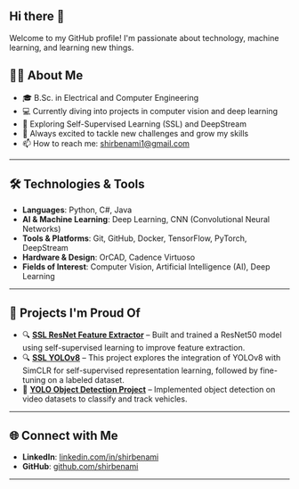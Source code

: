## Hi there 👋

Welcome to my GitHub profile! I'm passionate about technology, machine learning, and learning new things.

## 🧑‍💻 About Me  
- 🎓 B.Sc. in Electrical and Computer Engineering  
- 💻 Currently diving into projects in computer vision and deep learning
- 🌱 Exploring Self-Supervised Learning (SSL) and DeepStream  
- 🚀 Always excited to tackle new challenges and grow my skills  
- 📫 How to reach me: shirbenami1@gmail.com  

---

## 🛠️ Technologies & Tools  
- **Languages**: Python, C#, Java  
- **AI & Machine Learning**: Deep Learning, CNN (Convolutional Neural Networks)  
- **Tools & Platforms**: Git, GitHub, Docker, TensorFlow, PyTorch, DeepStream  
- **Hardware & Design**: OrCAD, Cadence Virtuoso
- **Fields of Interest**: Computer Vision, Artificial Intelligence (AI), Deep Learning 

---

## 🚧 Projects I'm Proud Of  
- 🔍 **[SSL ResNet Feature Extractor](https://github.com/shirbenami/SSL-SimCLR-ResNet)** – Built and trained a ResNet50 model using self-supervised learning to improve feature extraction.
- 🔍 **[SSL YOLOv8](https://github.com/shirbenami/SSL-YOLOv8)** – This project explores the integration of YOLOv8 with SimCLR for self-supervised representation learning, followed by fine-tuning on a labeled dataset.
- 🚗 **[YOLO Object Detection Project](https://github.com/shirbenami/YOLO-Traffic-Monitoring)** – Implemented object detection on video datasets to classify and track vehicles.  

---

## 🌐 Connect with Me  
- **LinkedIn**: [linkedin.com/in/shirbenami](https://il.linkedin.com/in/shir-ben-ami-8741ab259)  
- **GitHub**: [github.com/shirbenami](https://github.com/shirbenami)  

---


